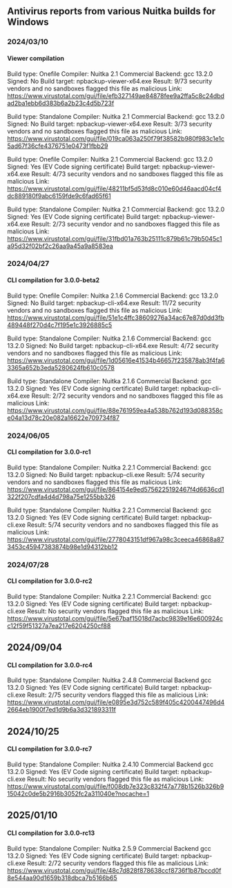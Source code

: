 ## Antivirus reports from various Nuitka builds for Windows

### 2024/03/10
#### Viewer compilation
Build type: Onefile
Compiler: Nuitka 2.1 Commercial
Backend: gcc 13.2.0
Signed: No
Build target: npbackup-viewer-x64.exe
Result: 9/73 security vendors and no sandboxes flagged this file as malicious
Link: https://www.virustotal.com/gui/file/efb327149ae84878fee9a2ffa5c8c24dbdad2ba1ebb6d383b6a2b23c4d5b723f

Build type: Standalone
Compiler: Nuitka 2.1 Commercial
Backend: gcc 13.2.0
Signed: No
Build target: npbackup-viewer-x64.exe
Result: 3/73 security vendors and no sandboxes flagged this file as malicious
Link: https://www.virustotal.com/gui/file/019ca063a250f79f38582b980f983c1e1c5ad67f36cfe4376751e0473f1fbb29

Build type: Onefile
Compiler: Nuitka 2.1 Commercial
Backend: gcc 13.2.0
Signed: Yes (EV Code signing certificate)
Build target: npbackup-viewer-x64.exe
Result: 4/73 security vendors and no sandboxes flagged this file as malicious
Link: https://www.virustotal.com/gui/file/48211bf5d53fd8c010e60d46aacd04cf4dc889180f9abc6159fde9c6fad65f61

Build type: Standalone
Compiler: Nuitka 2.1 Commercial
Backend: gcc 13.2.0
Signed: Yes (EV Code signing certificate)
Build target: npbackup-viewer-x64.exe
Result: 2/73 security vendor and no sandboxes flagged this file as malicious
Link: https://www.virustotal.com/gui/file/31fbd01a763b25111c879b61c79b5045c1a95d32f02bf2c26aa9a45a9a8583ea


### 2024/04/27
#### CLI compilation for 3.0.0-beta2
Build type: Onefile
Compiler: Nuitka 2.1.6 Commercial
Backend: gcc 13.2.0
Signed: No
Build target: npbackup-cli-x64.exe
Result: 11/72 security vendors and no sandboxes flagged this file as malicious
Link: https://www.virustotal.com/gui/file/51e1c4ffc38609276a34ac67e87d0dd3fb489448f270d4c7f195e1c3926885c5

Build type: Standalone
Compiler: Nuitka 2.1.6 Commercial
Backend: gcc 13.2.0
Signed: No
Build target: npbackup-cli-x64.exe
Result: 4/72 security vendors and no sandboxes flagged this file as malicious
Link: https://www.virustotal.com/gui/file/1d05616e41534b46657f235878ab3f4fa63365a652b3eda5280624fb610c0578

Build type: Standalone
Compiler: Nuitka 2.1.6 Commercial
Backend: gcc 13.2.0
Signed: Yes (EV Code signing certificate)
Build target: npbackup-cli-x64.exe
Result: 2/72 security vendors and no sandboxes flagged this file as malicious
Link: https://www.virustotal.com/gui/file/88e761959ea4a538b762d193d088358ce04a13d78c20e082a16622e709734f87

### 2024/06/05
#### CLI compilation for 3.0.0-rc1
Build type: Standalone
Compiler: Nuitka 2.2.1 Commercial
Backend: gcc 13.2.0
Signed: No
Build target: npbackup-cli.exe
Result: 5/74 security vendors and no sandboxes flagged this file as malicious
Link: https://www.virustotal.com/gui/file/864154e9ed5756225192467f4d6636cd1322f207cdfa4d4d798a75e1255bb326

Build type: Standalone
Compiler: Nuitka 2.2.1 Commercial
Backend: gcc 13.2.0
Signed: Yes (EV Code signing certificate)
Build target: npbackup-cli.exe
Result: 5/74 security vendors and no sandboxes flagged this file as malicious
Link: https://www.virustotal.com/gui/file/2778043151df967a98c3ceeca46868a873453c45947383874b98e1d94312bb12

### 2024/07/28
#### CLI compilation for 3.0.0-rc2
Build type: Standalone
Compiler: Nuitka 2.2.1 Commercial
Backend: gcc 13.2.0
Signed: Yes (EV Code signing certificate)
Build target: npbackup-cli.exe
Result: No security vendors flagged this file as malicious
Link: https://www.virustotal.com/gui/file/5e67baf15018d7acbc9839e16e600924cc12f59f51327a7ea217e6204250cf88

## 2024/09/04
#### CLI compilation for 3.0.0-rc4
Build type: Standalone
Compiler: Nuitka 2.4.8 Commercial
Backend gcc 13.2.0
Signed: Yes (EV Code signing certificate)
Build target: npbackup-cli.exe
Result: 2/75 security vendors flagged this file as malicious
Link: https://www.virustotal.com/gui/file/e0895e3d752c589f405c4200447496d42664eb1900f7ed1d9b6a3d321893311f

## 2024/10/25
#### CLI compilation for 3.0.0-rc7
Build type: Standalone
Compiler: Nuitka 2.4.10 Commercial
Backend gcc 13.2.0
Signed: Yes (EV Code signing certificate)
Build target: npbackup-cli.exe
Result: No security vendors flagged this file as malicious
Link: https://www.virustotal.com/gui/file/f008db7e323c832f47a778b1526b326b915042c0de5b2916b3052fc2a311040e?nocache=1

## 2025/01/10
#### CLI compilation for 3.0.0-rc13
Build type: Standalone
Compiler: Nuitka 2.5.9 Commercial
Backend gcc 13.2.0
Signed: Yes (EV Code signing certificate)
Build target: npbackup-cli.exe
Result: 2/72 security vendors flagged this file as malicious
Link: https://www.virustotal.com/gui/file/48c7d828f878638ccf8736f1b87bccd0f8e544aa90d1659b318dbca7b5166b65